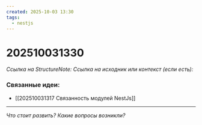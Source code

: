 ```yaml
---
created: 2025-10-03 13:30
tags:
  - nestjs
---
```

# 202510031330
*Ссылка на StructureNote:*
*Ссылка на исходник или контекст (если есть):* 

### Связанные идеи:
* [[202510031317 Связанность модулей NestJs]]
---

*Что стоит развить? Какие вопросы возникли?*